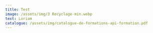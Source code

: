 ```yaml
---
title: Test
image: /assets/img/3 Recyclage-min.webp
text: L﻿oriam
catalogue: /assets/img/catalogue-de-formations-api-formation.pdf
---
```

